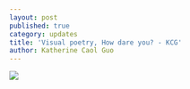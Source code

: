 ```yaml
---
layout: post
published: true
category: updates
title: 'Visual poetry, How dare you? - KCG'
author: Katherine Caol Guo
---
```

![]({{site.baseurl}}/assets/Screen%20Shot%202022-10-18%20at%205.36.38%20PM.png)

